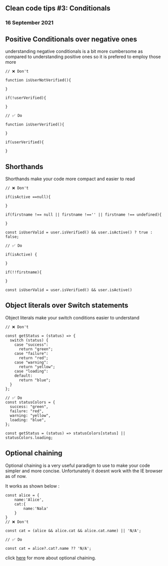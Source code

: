 ## Clean code tips #3: Conditionals

### 16 September 2021

## Positive Conditionals over negative ones

understanding negative conditionals is a bit more cumbersome as compared to understanding positive ones so it is prefered to employ those more

```
// ❌ Don't

function isUserNotVerified(){

}

if(!userVerified){

}

// ✅ Do

function isUserVerified(){

}

if(userVerified){

}

```

## Shorthands

Shorthands make your code more compact and easier to read

```
// ❌ Don't

if(isActive ==null){

}

if(firstname !== null || firstname !=='' || firstname !== undefined){

}

const isUserValid = user.isVerified() && user.isActive() ? true : false;

// ✅ Do

if(isActive) {

}

if(!!firstname){

}

const isUserValid = user.isVerified() && user.isActive()
```

## Object literals over Switch statements

Object literals make your switch conditions easier to understand

```
// ❌ Don't

const getStatus = (status) => {
  switch (status) {
    case "success":
      return "green";
    case "failure":
      return "red";
    case "warning":
      return "yellow";
    case "loading":
    default:
      return "blue";
  }
};

// ✅ Do
const statusColors = {
  success: "green",
  failure: "red",
  warning: "yellow",
  loading: "blue",
};

const getStatus = (status) => statusColors[status] || statusColors.loading;
```

## Optional chaining

Optional chaining is a very useful paradigm to use to make your code simpler and more concise. Unfortunately it doesnt work with the IE browser as of now.

It works as shown below :

```
const alice = {
    name:'Alice',
    cat:{
        name:'Nala'
    }
}
// ❌ Don't

const cat = (alice && alice.cat && alice.cat.name) || 'N/A';

// ✅ Do

const cat = alice?.cat?.name ?? 'N/A';

```

click [here](https://developer.mozilla.org/en-US/docs/Web/JavaScript/Reference/Operators/Optional_chaining) for more about optional chaining.
